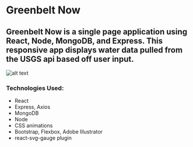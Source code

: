 # Greenbelt Now
## Greenbelt Now is a single page application using React, Node, MongoDB, and Express. This responsive app displays water data pulled from the USGS api based off user input. 

![alt text](https://media.giphy.com/media/3o7btRbrbvDxAnd1vO/giphy.gif)

### Technologies Used:
- React
- Express, Axios
- MongoDB
- Node 
- CSS animations 
- Bootstrap, Flexbox, Adobe Illustrator
- react-svg-gauge plugin